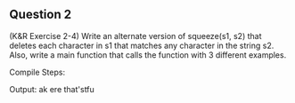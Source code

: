## Question 2

(K&R Exercise 2-4) Write an alternate version of squeeze(s1, s2) that deletes each character in s1 that matches any character in the string s2. Also, write a main function that calls the function with 3 different examples.

Compile Steps:

Output:
ak
ere
that'stfu
